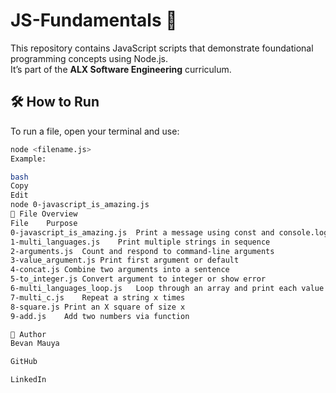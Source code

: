 # JS-Fundamentals 🚀

This repository contains JavaScript scripts that demonstrate foundational programming concepts using Node.js.  
It’s part of the **ALX Software Engineering** curriculum.

## 🛠️ How to Run

To run a file, open your terminal and use:

```bash
node <filename.js>
Example:

bash
Copy
Edit
node 0-javascript_is_amazing.js
📄 File Overview
File	Purpose
0-javascript_is_amazing.js	Print a message using const and console.log
1-multi_languages.js	Print multiple strings in sequence
2-arguments.js	Count and respond to command-line arguments
3-value_argument.js	Print first argument or default
4-concat.js	Combine two arguments into a sentence
5-to_integer.js	Convert argument to integer or show error
6-multi_languages_loop.js	Loop through an array and print each value
7-multi_c.js	Repeat a string x times
8-square.js	Print an X square of size x
9-add.js	Add two numbers via function

👤 Author
Bevan Mauya

GitHub

LinkedIn
